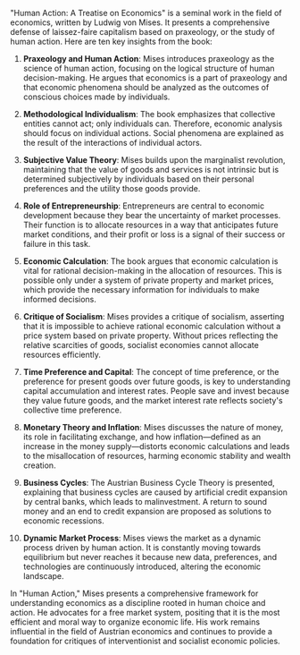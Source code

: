 "Human Action: A Treatise on Economics" is a seminal work in the field of economics, written by Ludwig von Mises. It presents a comprehensive defense of laissez-faire capitalism based on praxeology, or the study of human action. Here are ten key insights from the book:

1. **Praxeology and Human Action**: Mises introduces praxeology as the science of human action, focusing on the logical structure of human decision-making. He argues that economics is a part of praxeology and that economic phenomena should be analyzed as the outcomes of conscious choices made by individuals.

2. **Methodological Individualism**: The book emphasizes that collective entities cannot act; only individuals can. Therefore, economic analysis should focus on individual actions. Social phenomena are explained as the result of the interactions of individual actors.

3. **Subjective Value Theory**: Mises builds upon the marginalist revolution, maintaining that the value of goods and services is not intrinsic but is determined subjectively by individuals based on their personal preferences and the utility those goods provide.

4. **Role of Entrepreneurship**: Entrepreneurs are central to economic development because they bear the uncertainty of market processes. Their function is to allocate resources in a way that anticipates future market conditions, and their profit or loss is a signal of their success or failure in this task.

5. **Economic Calculation**: The book argues that economic calculation is vital for rational decision-making in the allocation of resources. This is possible only under a system of private property and market prices, which provide the necessary information for individuals to make informed decisions.

6. **Critique of Socialism**: Mises provides a critique of socialism, asserting that it is impossible to achieve rational economic calculation without a price system based on private property. Without prices reflecting the relative scarcities of goods, socialist economies cannot allocate resources efficiently.

7. **Time Preference and Capital**: The concept of time preference, or the preference for present goods over future goods, is key to understanding capital accumulation and interest rates. People save and invest because they value future goods, and the market interest rate reflects society's collective time preference.

8. **Monetary Theory and Inflation**: Mises discusses the nature of money, its role in facilitating exchange, and how inflation—defined as an increase in the money supply—distorts economic calculations and leads to the misallocation of resources, harming economic stability and wealth creation.

9. **Business Cycles**: The Austrian Business Cycle Theory is presented, explaining that business cycles are caused by artificial credit expansion by central banks, which leads to malinvestment. A return to sound money and an end to credit expansion are proposed as solutions to economic recessions.

10. **Dynamic Market Process**: Mises views the market as a dynamic process driven by human action. It is constantly moving towards equilibrium but never reaches it because new data, preferences, and technologies are continuously introduced, altering the economic landscape.

In "Human Action," Mises presents a comprehensive framework for understanding economics as a discipline rooted in human choice and action. He advocates for a free market system, positing that it is the most efficient and moral way to organize economic life. His work remains influential in the field of Austrian economics and continues to provide a foundation for critiques of interventionist and socialist economic policies.